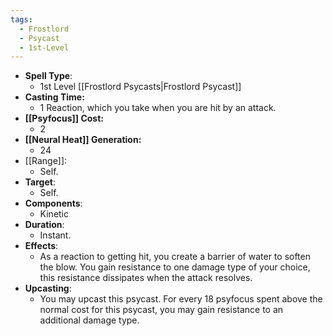 ```yaml
---
tags:
  - Frostlord
  - Psycast
  - 1st-Level
---
```

- **Spell Type**:
	- 1st Level [[Frostlord Psycasts|Frostlord Psycast]]
- **Casting Time:**
	- 1 Reaction, which you take when you are hit by an attack.
- **[[Psyfocus]] Cost:**
	- 2
- **[[Neural Heat]] Generation:**
	- 24
- [[Range]]:
	- Self.
- **Target**:
	- Self.
- **Components**:
	- Kinetic
- **Duration**:
	- Instant.
- **Effects**:
	- As a reaction to getting hit, you create a barrier of water to soften the blow. You gain resistance to one damage type of your choice, this resistance dissipates when the attack resolves.
- **Upcasting**:
	- You may upcast this psycast. For every 18 psyfocus spent above the normal cost for this psycast, you may gain resistance to an additional damage type.
